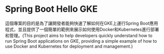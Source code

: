 # Spring Boot Hello GKE
這個專案的目的是為了讓開發者能夠快速了解如何在GKE上運行Spring Boot應用程式，並且提供了一個簡單的範例來展示如何使用Docker和Kubernetes進行部署和管理。(This project aims to help developers quickly understand how to run Spring Boot applications on GKE, providing a simple example of how to use Docker and Kubernetes for deployment and management.)
